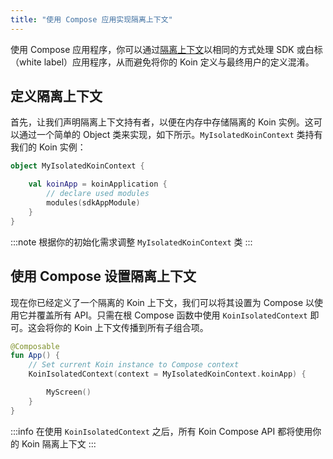 ```yaml
---
title: "使用 Compose 应用实现隔离上下文"
---
```

使用 Compose 应用程序，你可以通过[隔离上下文](/reference/koin-core/context-isolation.md)以相同的方式处理 SDK 或白标（white label）应用程序，从而避免将你的 Koin 定义与最终用户的定义混淆。

## 定义隔离上下文

首先，让我们声明隔离上下文持有者，以便在内存中存储隔离的 Koin 实例。这可以通过一个简单的 Object 类来实现，如下所示。`MyIsolatedKoinContext` 类持有我们的 Koin 实例：

```kotlin
object MyIsolatedKoinContext {

    val koinApp = koinApplication {
        // declare used modules
        modules(sdkAppModule)
    }
}
```

:::note
根据你的初始化需求调整 `MyIsolatedKoinContext` 类
:::

## 使用 Compose 设置隔离上下文

现在你已经定义了一个隔离的 Koin 上下文，我们可以将其设置为 Compose 以使用它并覆盖所有 API。只需在根 Compose 函数中使用 `KoinIsolatedContext` 即可。这会将你的 Koin 上下文传播到所有子组合项。

```kotlin
@Composable
fun App() {
    // Set current Koin instance to Compose context
    KoinIsolatedContext(context = MyIsolatedKoinContext.koinApp) {

        MyScreen()
    }
}
```

:::info
在使用 `KoinIsolatedContext` 之后，所有 Koin Compose API 都将使用你的 Koin 隔离上下文
:::